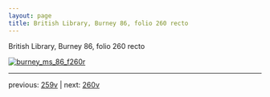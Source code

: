 ```yaml
---
layout: page
title: British Library, Burney 86, folio 260 recto
---
```


British Library, Burney 86, folio 260 recto

[![burney_ms_86_f260r](http://www.homermultitext.org/iipsrv?IIIF=/project/homer/pyramidal/deepzoom/bl/burney86imgs/v1/burney_ms_86_f260r.tif/full/800,/0/default.jpg)](http://www.homermultitext.org/ict2/?urn=urn:cite2:bl:burney86imgs.v1:burney_ms_86_f260r) 

---

previous:  [259v](../259v/) | next: [260v](../260v/)